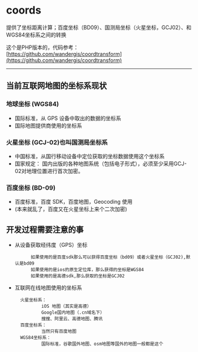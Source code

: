 # coords
提供了坐标距离计算；百度坐标（BD09）、国测局坐标（火星坐标，GCJ02）、和WGS84坐标系之间的转换

这个是PHP版本的，代码参考：[https://github.com/wandergis/coordtransform](https://github.com/wandergis/coordtransform)

****

## 当前互联网地图的坐标系现状
### 地球坐标 (WGS84)
- 国际标准，从 GPS 设备中取出的数据的坐标系
- 国际地图提供商使用的坐标系

### 火星坐标 (GCJ-02)也叫国测局坐标系
- 中国标准，从国行移动设备中定位获取的坐标数据使用这个坐标系
- 国家规定： 国内出版的各种地图系统（包括电子形式），必须至少采用GCJ-02对地理位置进行首次加密。

### 百度坐标 (BD-09)
- 百度标准，百度 SDK，百度地图，Geocoding 使用
- (本来就乱了，百度又在火星坐标上来个二次加密)

## 开发过程需要注意的事
- 从设备获取经纬度（GPS）坐标

            如果使用的是百度sdk那么可以获得百度坐标（bd09）或者火星坐标（GCJ02),默认是bd09
            如果使用的是ios的原生定位库，那么获得的坐标是WGS84
            如果使用的是高德sdk,那么获取的坐标是GCJ02

- 互联网在线地图使用的坐标系

        火星坐标系：
                iOS 地图（其实是高德）
                Google国内地图（.cn域名下）
                搜搜、阿里云、高德地图、腾讯
        百度坐标系：
                当然只有百度地图
        WGS84坐标系：
                国际标准，谷歌国外地图、osm地图等国外的地图一般都是这个